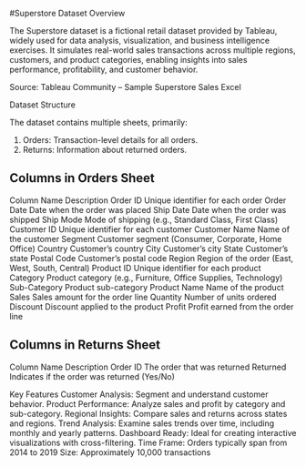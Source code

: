 #Superstore Dataset Overview

The Superstore dataset is a fictional retail dataset provided by Tableau, widely used for data analysis, visualization, and business intelligence exercises. It simulates real-world sales transactions across multiple regions, customers, and product categories, enabling insights into sales performance, profitability, and customer behavior.

Source: Tableau Community – Sample Superstore Sales Excel

Dataset Structure

The dataset contains multiple sheets, primarily:

1. Orders: Transaction-level details for all orders.
2. Returns: Information about returned orders.

## Columns in Orders Sheet

Column Name Description
Order ID Unique identifier for each order
Order Date Date when the order was placed
Ship Date Date when the order was shipped
Ship Mode Mode of shipping (e.g., Standard Class, First Class)
Customer ID Unique identifier for each customer
Customer Name Name of the customer
Segment Customer segment (Consumer, Corporate, Home Office)
Country Customer’s country
City Customer’s city
State Customer’s state
Postal Code Customer’s postal code
Region Region of the order (East, West, South, Central)
Product ID Unique identifier for each product
Category Product category (e.g., Furniture, Office Supplies, Technology)
Sub-Category Product sub-category
Product Name Name of the product
Sales Sales amount for the order line
Quantity Number of units ordered
Discount Discount applied to the product
Profit Profit earned from the order line

## Columns in Returns Sheet

Column Name Description
Order ID The order that was returned
Returned Indicates if the order was returned (Yes/No)

Key Features
Customer Analysis: Segment and understand customer behavior.
Product Performance: Analyze sales and profit by category and sub-category.
Regional Insights: Compare sales and returns across states and regions.
Trend Analysis: Examine sales trends over time, including monthly and yearly patterns.
Dashboard Ready: Ideal for creating interactive visualizations with cross-filtering.
Time Frame: Orders typically span from 2014 to 2019
Size: Approximately 10,000 transactions
